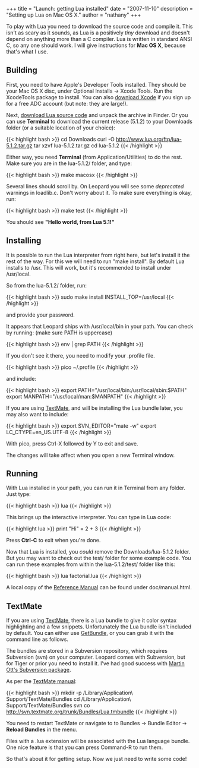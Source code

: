 +++
title = "Launch: getting Lua installed"
date = "2007-11-10"
description = "Setting up Lua on Mac OS X."
author = "nathany"
+++

To play with Lua you need to download the source code and compile it. This isn't as scary as it sounds, as Lua is a positively _tiny_ download and doesn't depend on anything more than a C compiler. Lua is written in standard ANSI C, so any one should work. I will give instructions for **Mac OS X**, because that's what I use.

## Building

First, you need to have Apple's Developer Tools installed. They should be your Mac OS X disc, under Optional Installs -&gt; Xcode Tools. Run the XcodeTools package to install. You can also [download Xcode](http://developer.apple.com/tools/download/) if you sign up for a free ADC account (but note: they are large!).

Next, [download Lua source code](http://www.lua.org/download.html) and unpack the archive in Finder. Or you can use **Terminal** to download the current  release (5.1.2) to your Downloads folder (or a suitable location of your choice):

{{< highlight bash >}}
cd Downloads
curl -O http://www.lua.org/ftp/lua-5.1.2.tar.gz
tar xzvf lua-5.1.2.tar.gz
cd lua-5.1.2
{{< /highlight >}}

Either way, you need **Terminal** (from Application/Utilities) to do the rest. Make sure you are in the lua-5.1.2/ folder, and type:

{{< highlight bash >}}
make macosx
{{< /highlight >}}

Several lines should scroll by. On Leopard you will see some _deprecated_ warnings in loadlib.c. Don't worry about it. To make sure everything is okay, run:

{{< highlight bash >}}
make test
{{< /highlight >}}

You should see **"Hello world, from Lua 5.1!"**



## Installing

It is possible to run the Lua interpreter from right here, but let's install it the rest of the way. For this we will need to run "make install". By default Lua installs to /usr. This will work, but it's recommended to install under /usr/local.

So from the lua-5.1.2/ folder, run:

{{< highlight bash >}}
sudo make install INSTALL_TOP=/usr/local
{{< /highlight >}}

and provide your password.

It appears that Leopard ships with /usr/local/bin in your path. You can check by running: (make sure PATH is uppercase)

{{< highlight bash >}}
env | grep PATH
{{< /highlight >}}

If you don't see it there, you need to modify your .profile file.

{{< highlight bash >}}
pico ~/.profile
{{< /highlight >}}

and include:

{{< highlight bash >}}
export PATH="/usr/local/bin:/usr/local/sbin:$PATH"
export MANPATH="/usr/local/man:$MANPATH"
{{< /highlight >}}

If you are using [TextMate](http://macromates.com), and will be installing the Lua bundle later, you may also want to include:

{{< highlight bash >}}
export SVN_EDITOR="mate -w"
export LC_CTYPE=en_US.UTF-8
{{< /highlight >}}

With pico, press Ctrl-X followed by Y to exit and save.

The changes will take affect when you open a new Terminal window.

## Running

With Lua installed in your path, you can run it in Terminal from any folder. Just type:

{{< highlight bash >}}
lua
{{< /highlight >}}

This brings up the interactive interpreter. You can type in Lua code:

{{< highlight lua >}}
print "Hi"
= 2 + 3
{{< /highlight >}}

Press **Ctrl-C** to exit when you're done.

Now that Lua is installed, you _could_ remove the Downloads/lua-5.1.2 folder. But you may want to check out the test/ folder for some example code. You can run these examples from within the lua-5.1.2/test/ folder like this:

{{< highlight bash >}}
lua factorial.lua
{{< /highlight >}}

A local copy of the [Reference Manual](http://www.lua.org/manual/5.1/) can be found under doc/manual.html.


## TextMate

If you are using [TextMate](http://macromates.com/), there is a Lua bundle to give it color syntax highlighting and a few snippets. Unfortunately the Lua bundle isn't included by default. You can either use [GetBundle](http://projects.validcode.net/getbundle), or you can grab it with the command line as follows.

The bundles are stored in a Subversion repository, which requires Subversion (svn) on your computer. Leopard comes with Subversion, but for Tiger or prior you need to install it. I've had good success with [Martin Ott's Subversion package](http://homepage.mac.com/martinott/).

As per the [TextMate manual](http://macromates.com/textmate/manual/bundles#getting_more_bundles):

{{< highlight bash >}}
mkdir -p /Library/Application\ Support/TextMate/Bundles
cd /Library/Application\ Support/TextMate/Bundles
svn co http://svn.textmate.org/trunk/Bundles/Lua.tmbundle
{{< /highlight >}}

You need to restart TextMate or navigate to to Bundles -> Bundle Editor -> **Reload Bundles** in the menu.

Files with a .lua extension will be associated with the Lua language bundle. One nice feature is that you can press Command-R to run them.

So that's about it for getting setup. Now we just need to write some code!
